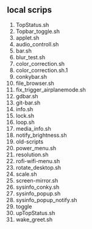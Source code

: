 local scrips
------------


1. TopStatus.sh
2. Topbar_toggle.sh
3. applet.sh
4. audio_controll.sh
5. bar.sh
6. blur_test.sh
7. color_correction.sh
8. color_correction.sh.1
9. conkybar.sh
10. file_browser.sh
11. fix_trigger_airplanemode.sh
12. gdbar.sh
13. git-bar.sh
14. info.sh
15. lock.sh
16. loop.sh
17. media_info.sh
18. notify_brightness.sh
19. old-scripts
20. power_menu.sh
21. resolution.sh
22. rofi-wifi-menu.sh
23. rotate_desktop.sh
24. scale.sh
25. screen-mirror.sh
26. sysinfo_conky.sh
27. sysinfo_popup.sh
28. sysinfo_popup_notify.sh
29. toggle
30. upTopStatus.sh
31. wake_greet.sh
